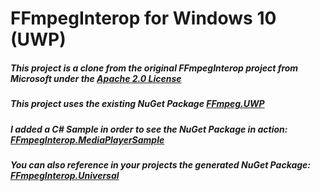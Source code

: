 # FFmpegInterop for Windows 10 (UWP)

##### This project is a clone from the original FFmpegInterop project from Microsoft under the [Apache 2.0 License](http://www.apache.org/licenses/LICENSE-2.0)
##### This project uses the existing NuGet Package [FFmpeg.UWP](https://www.nuget.org/packages/FFmpeg.UWP/ "FFmpeg.UWP ")
##### I added a C# Sample in order to see the NuGet Package in action: [FFmpegInterop.MediaPlayerSample](https://github.com/ionutdanila/FFmpegInterop/tree/master/FFmpegInterop.MediaPlayerSample "FFmpegInterop.MediaPlayerSample")
##### You can also reference in your projects the generated NuGet Package: [FFmpegInterop.Universal](https://www.nuget.org/packages/FFmpegInterop.Universal)
